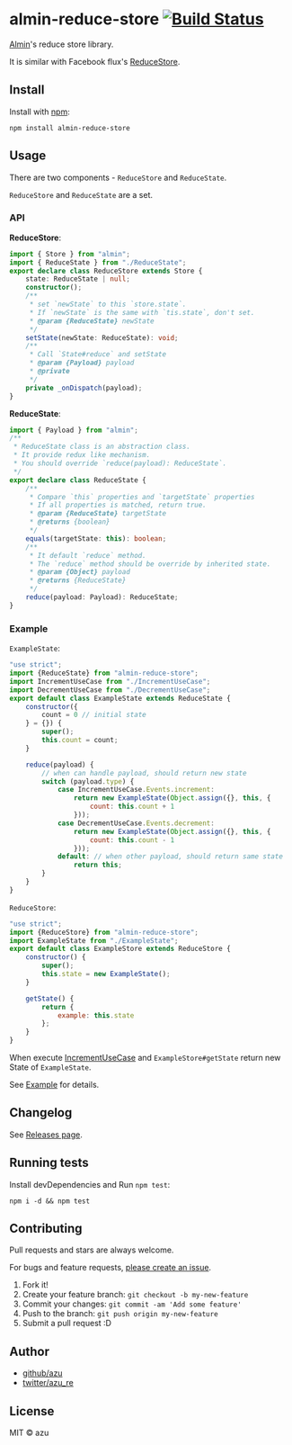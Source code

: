 # almin-reduce-store [![Build Status](https://travis-ci.org/almin/almin-reduce-store.svg?branch=master)](https://travis-ci.org/almin/almin-reduce-store)

[Almin](https://github.com/almin/almin "Almin.js")'s reduce store library.

It is similar with Facebook flux's [ReduceStore](http://facebook.github.io/flux/docs/flux-utils.html#reducestore-t "ReduceStore").

## Install

Install with [npm](https://www.npmjs.com/):

    npm install almin-reduce-store

## Usage

There are two components - `ReduceStore` and `ReduceState`.

`ReduceStore` and `ReduceState` are a set.

### API

**ReduceStore**:
```ts
import { Store } from "almin";
import { ReduceState } from "./ReduceState";
export declare class ReduceStore extends Store {
    state: ReduceState | null;
    constructor();
    /**
     * set `newState` to this `store.state`.
     * If `newState` is the same with `tis.state`, don't set.
     * @param {ReduceState} newState
     */
    setState(newState: ReduceState): void;
    /**
     * Call `State#reduce` and setState
     * @param {Payload} payload
     * @private
     */
    private _onDispatch(payload);
}
```

**ReduceState**:
```ts
import { Payload } from "almin";
/**
 * ReduceState class is an abstraction class.
 * It provide redux like mechanism.
 * You should override `reduce(payload): ReduceState`.
 */
export declare class ReduceState {
    /**
     * Compare `this` properties and `targetState` properties
     * If all properties is matched, return true.
     * @param {ReduceState} targetState
     * @returns {boolean}
     */
    equals(targetState: this): boolean;
    /**
     * It default `reduce` method.
     * The `reduce` method should be override by inherited state.
     * @param {Object} payload
     * @returns {ReduceState}
     */
    reduce(payload: Payload): ReduceState;
}
```

### Example

`ExampleState`:

```js
"use strict";
import {ReduceState} from "almin-reduce-store";
import IncrementUseCase from "./IncrementUseCase";
import DecrementUseCase from "./DecrementUseCase";
export default class ExampleState extends ReduceState {
    constructor({
        count = 0 // initial state
    } = {}) {
        super();
        this.count = count;
    }

    reduce(payload) {
        // when can handle payload, should return new state
        switch (payload.type) {
            case IncrementUseCase.Events.increment:
                return new ExampleState(Object.assign({}, this, {
                    count: this.count + 1
                }));
            case DecrementUseCase.Events.decrement:
                return new ExampleState(Object.assign({}, this, {
                    count: this.count - 1
                }));
            default: // when other payload, should return same state
                return this;
        }
    }
}
```

`ReduceStore`:

```js
"use strict";
import {ReduceStore} from "almin-reduce-store";
import ExampleState from "./ExampleState";
export default class ExampleStore extends ReduceStore {
    constructor() {
        super();
        this.state = new ExampleState();
    }

    getState() {
        return {
            example: this.state
        };
    }
}
```

When execute [IncrementUseCase](./test/example/IncrementUseCase.ts) and `ExampleStore#getState` return new State of `ExampleState`.

See [Example](./test/example) for details.

## Changelog

See [Releases page](https://github.com/almin/almin-reduce-store/releases).

## Running tests

Install devDependencies and Run `npm test`:

    npm i -d && npm test

## Contributing

Pull requests and stars are always welcome.

For bugs and feature requests, [please create an issue](https://github.com/almin/almin-reduce-store/issues).

1. Fork it!
2. Create your feature branch: `git checkout -b my-new-feature`
3. Commit your changes: `git commit -am 'Add some feature'`
4. Push to the branch: `git push origin my-new-feature`
5. Submit a pull request :D

## Author

- [github/azu](https://github.com/azu)
- [twitter/azu_re](https://twitter.com/azu_re)

## License

MIT © azu
